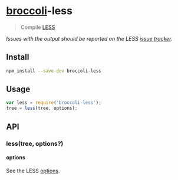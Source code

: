 # [broccoli](https://github.com/joliss/broccoli)-less

> Compile [LESS](http://lesscss.org)

*Issues with the output should be reported on the LESS [issue tracker](https://github.com/less/less.js/issues).*

## Install

```sh
npm install --save-dev broccoli-less
```

## Usage

```js
var less = require('broccoli-less');
tree = less(tree, options);
```

## API

### less(tree, options?)

#### options

See the LESS [options](http://lesscss.org/#using-less-configuration).
